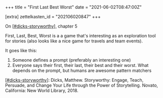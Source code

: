 +++
title = "First Last Best Worst"
date = "2021-06-02T08:47:00Z"

[extra]
zettelkasten_id = "202106020847"
+++

On [[#dicks-storyworthy](/zettelkasten/tags/dicks-storyworthy)], chapter 5

First, Last, Best, Worst is a a game that's interesting as an exploration tool for stories (also looks like a nice game for travels and team events).

It goes like this:
1. Someone defines a prompt (preferably an interesting one)
2. Everyone says their first, their last, their best and their worst. What depends on the prompt, but humans are awesome pattern matchers


[[#dicks-storyworthy](/zettelkasten/tags/dicks-storyworthy)]: Dicks, Matthew. Storyworthy: Engage, Teach, Persuade, and Change Your Life through the Power of Storytelling. Novato, California: New World Library, 2018.
